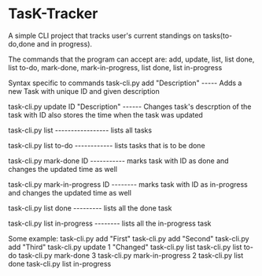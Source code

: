 # TasK-Tracker
A simple CLI project that tracks user's current standings on tasks(to-do,done and in progress).

The commands that the program can accept are: 
add, update, list, list done, list to-do, mark-done, mark-in-progress, list done, list in-progress

Syntax specific to commands
  task-cli.py add "Description"    ----- Adds a new Task with unique ID and given description

  task-cli.py update ID "Description" ------  Changes task's descrption of the task with ID also stores the time when the task was updated

  task-cli.py list   ----------------- lists all tasks

  task-cli.py list to-do ------------ lists tasks that is to be done

  task-cli.py mark-done ID ----------- marks task with ID as done and changes the updated time as well

  task-cli.py mark-in-progress ID  -------- marks task with ID as in-progress and changes the updated time as well

  task-cli.py list done   --------- lists all the done task

  task-cli.py list in-progress -------- lists all the in-progress task


Some example:
  task-cli.py add "First"
  task-cli.py add "Second"
  task-cli.py add "Third"
  task-cli.py update 1 "Changed"
  task-cli.py list
  task-cli.py list to-do
  task-cli.py mark-done 3
  task-cli.py mark-in-progress 2
  task-cli.py list done
  task-cli.py list in-progress
